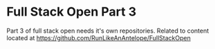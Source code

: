 # Full Stack Open Part 3
Part 3 of full stack open needs it's own repositories.  Related to content located at https://github.com/RunLikeAnAntelope/FullStackOpen
